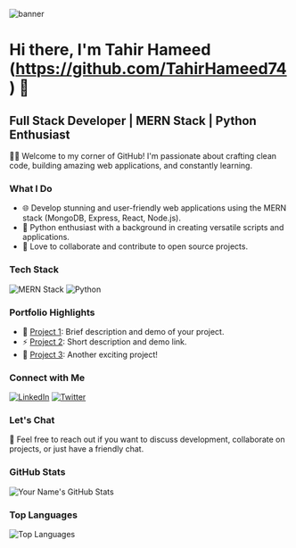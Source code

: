 

![banner](https://github.com/TahirHameed74/tahirhameed74/assets/33459018/52765c7e-d72f-4452-9556-f1dfd2c17902)



# Hi there, I'm Tahir Hameed (https://github.com/TahirHameed74) 👋

## Full Stack Developer | MERN Stack | Python Enthusiast

👨‍💻 Welcome to my corner of GitHub! I'm passionate about crafting clean code, building amazing web applications, and constantly learning.

### What I Do
- 🌐 Develop stunning and user-friendly web applications using the MERN stack (MongoDB, Express, React, Node.js).
- 🐍 Python enthusiast with a background in creating versatile scripts and applications.
- 🚀 Love to collaborate and contribute to open source projects.

### Tech Stack
![MERN Stack](https://img.shields.io/badge/Tech%20Stack-MERN-green)
![Python](https://img.shields.io/badge/Python-Intermediate-yellow)

### Portfolio Highlights
- 🌟 [Project 1](https://github.com/yourusername/project1): Brief description and demo of your project.
- ⚡️ [Project 2](https://github.com/yourusername/project2): Short description and demo link.
- 🔗 [Project 3](https://github.com/yourusername/project3): Another exciting project!

### Connect with Me
[![LinkedIn](https://img.shields.io/badge/LinkedIn-Connect-blue)](https://www.linkedin.com/in/yourlinkedinprofile)
[![Twitter](https://img.shields.io/badge/Twitter-Follow-blue)](https://twitter.com/yourtwitterhandle)

### Let's Chat
💌 Feel free to reach out if you want to discuss development, collaborate on projects, or just have a friendly chat.

### GitHub Stats
![Your Name's GitHub Stats](https://github-readme-stats.vercel.app/api?username=yourusername&show_icons=true&theme=dark)

### Top Languages
![Top Languages](https://github-readme-stats.vercel.app/api/top-langs/?username=yourusername&layout=compact&theme=dark)
